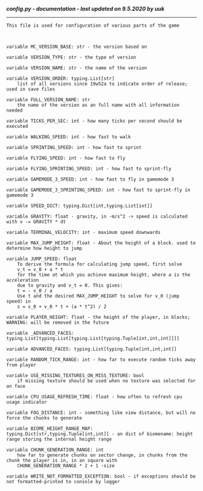 ***config.py - documentation - last updated on 9.5.2020 by uuk***
___

    This file is used for configuration of various parts of the game
    


    variable MC_VERSION_BASE: str - the version based on

    variable VERSION_TYPE: str - the type of version

    variable VERSION_NAME: str - the name of the version

    variable VERSION_ORDER: typing.List[str]
        list of all versions since 19w52a to indicate order of release; used in save files

    variable FULL_VERSION_NAME: str
        the name of the version as an full name with all information needed

    variable TICKS_PER_SEC: int - how many ticks per second should be executed

    variable WALKING_SPEED: int - how fast to walk

    variable SPRINTING_SPEED: int - how fast to sprint

    variable FLYING_SPEED: int - how fast to fly

    variable FLYING_SPRINTING_SPEED: int - how fast to sprint-fly

    variable GAMEMODE_3_SPEED: int - how fast to fly in gamemode 3

    variable GAMEMODE_3_SPRINTING_SPEED: int - how fast to sprint-fly in gamemode 3

    variable SPEED_DICT: typing.Dict[int,typing.List[int]]

    variable GRAVITY: float - gravity, in -m/s^2 -> speed is calculated with v -= GRAVITY * dt

    variable TERMINAL_VELOCITY: int - maximum speed downwards

    variable MAX_JUMP_HEIGHT: float - About the height of a block. used to determine how height to jump

    variable JUMP_SPEED: float
        To derive the formula for calculating jump speed, first solve
        v_t = v_0 + a * t
        for the time at which you achieve maximum height, where a is the acceleration
        due to gravity and v_t = 0. This gives:
        t = - v_0 / a
        Use t and the desired MAX_JUMP_HEIGHT to solve for v_0 (jump speed) in
        s = s_0 + v_0 * t + (a * t^2) / 2

    variable PLAYER_HEIGHT: float - the height of the player, in blocks; WARNING: will be removed in the future

    variable _ADVANCED_FACES: typing.List[typing.List[typing.List[typing.Tuple[int,int,int]]]]

    variable ADVANCED_FACES: typing.List[typing.Tuple[int,int,int]]

    variable RANDOM_TICK_RANGE: int - how far to execute random ticks away from player

    variable USE_MISSING_TEXTURES_ON_MISS_TEXTURE: bool
        if missing texture should be used when no texture was selected for an face

    variable CPU_USAGE_REFRESH_TIME: float - how often to refresh cpu usage indicator

    variable FOG_DISTANCE: int - something like view distance, but will no force the chunks to generate

    variable BIOME_HEIGHT_RANGE_MAP: typing.Dict[str,typing.Tuple[int,int]] - an dict of biomename: height range storing the internal height range

    variable CHUNK_GENERATION_RANGE: int
        how far to generate chunks on sector change, in chunks from the chunk the player is in, in an square with
        CHUNK_GENERATION_RANGE * 2 + 1 -size

    variable WRITE_NOT_FORMATTED_EXCEPTION: bool - if exceptions should be not formatted-printed to console by logger